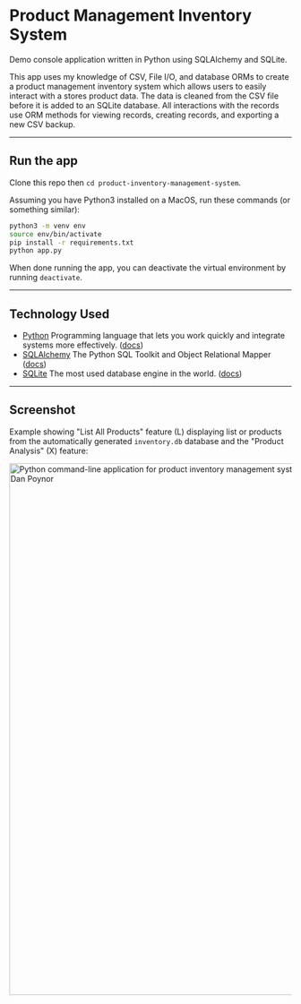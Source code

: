 # Product Management Inventory System

Demo console application written in Python using SQLAlchemy and SQLite.

This app uses my knowledge of CSV, File I/O, and database ORMs to create a product management inventory system which allows users to easily interact with a stores product data. The data is cleaned from the CSV file before it is added to an SQLite  database. All interactions with the records use ORM methods for viewing records, creating records, and exporting a new CSV backup.

---

## Run the app

Clone this repo then `cd product-inventory-management-system`.

Assuming you have Python3 installed on a MacOS, run these commands (or something similar):

```bash
python3 -m venv env
source env/bin/activate
pip install -r requirements.txt
python app.py
```

When done running the app, you can deactivate the virtual environment by running `deactivate`.

---

## Technology Used

- [Python](https://www.python.org/) Programming language that lets you work quickly
and integrate systems more effectively. ([docs](https://docs.python.org/3/))
- [SQLAlchemy](https://www.sqlalchemy.org/) The Python SQL Toolkit and Object Relational Mapper ([docs](https://docs.sqlalchemy.org/en/latest/))
- [SQLite](https://www.sqlite.org/) The most used database engine in the world. ([docs](https://www.sqlite.org/docs.html))

---

## Screenshot

Example showing "List All Products" feature (L) displaying list or products from the automatically generated `inventory.db` database and the "Product Analysis" (X) feature:

<img src="https://user-images.githubusercontent.com/764270/180823172-e3fcfa28-d393-489c-ab42-1e0edf32a6a8.png" data-canonical-src="https://user-images.githubusercontent.com/764270/180823172-e3fcfa28-d393-489c-ab42-1e0edf32a6a8.png" width="548" height="950" alt="Python command-line application for product inventory management system by Dan Poynor" />
